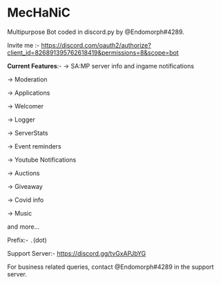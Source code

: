 # MecHaNiC

Multipurpose Bot coded in discord.py by @Endomorph#4289.

Invite me :- https://discord.com/oauth2/authorize?client_id=826891395762618419&permissions=8&scope=bot


__Current Features__:-
 -> SA:MP server info and ingame notifications

 -> Moderation

 -> Applications

 -> Welcomer

 -> Logger

 -> ServerStats

 -> Event reminders

 -> Youtube Notifications

 -> Auctions

 -> Giveaway

 -> Covid info

 -> Music

and more...

Prefix:- `.`(dot)

Support Server:- https://discord.gg/tvGxAPJbYG

For business related queries, contact @Endomorph#4289 in the support server.
